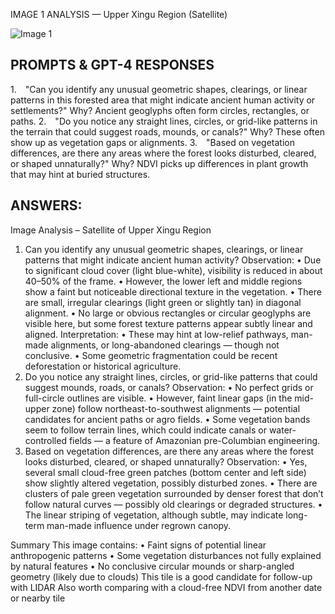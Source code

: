 
  IMAGE 1 ANALYSIS — Upper Xingu Region (Satellite)

![Image 1](./Satellite_Image_1..jpg) 

##  PROMPTS & GPT-4 RESPONSES


1. "Can you identify any unusual geometric shapes, clearings, or linear patterns in this forested area that might indicate ancient human activity or settlements?"  Why? Ancient geoglyphs often form circles, rectangles, or paths. 
2. "Do you notice any straight lines, circles, or grid-like patterns in the terrain that could suggest roads, mounds, or canals?"  Why? These often show up as vegetation gaps or alignments.
 3. "Based on vegetation differences, are there any areas where the forest looks disturbed, cleared, or shaped unnaturally?"  Why? NDVI picks up differences in plant growth that may hint at buried structures.

## ANSWERS:
 Image Analysis – Satellite of Upper Xingu Region
 1. Can you identify any unusual geometric shapes, clearings, or linear patterns that might indicate ancient human activity?
 Observation:
•	Due to significant cloud cover (light blue-white), visibility is reduced in about 40–50% of the frame.
•	However, the lower left and middle regions show a faint but noticeable directional texture in the vegetation.
•	There are small, irregular clearings (light green or slightly tan) in diagonal alignment.
•	No large or obvious rectangles or circular geoglyphs are visible here, but some forest texture patterns appear subtly linear and aligned.
 Interpretation:
•	These may hint at low-relief pathways, man-made alignments, or long-abandoned clearings — though not conclusive.
•	Some geometric fragmentation could be recent deforestation or historical agriculture.
 2. Do you notice any straight lines, circles, or grid-like patterns that could suggest mounds, roads, or canals?
 Observation:
•	No perfect grids or full-circle outlines are visible.
•	However, faint linear gaps (in the mid-upper zone) follow northeast-to-southwest alignments — potential candidates for ancient paths or agro fields.
•	Some vegetation bands seem to follow terrain lines, which could indicate canals or water-controlled fields — a feature of Amazonian pre-Columbian engineering.
 3. Based on vegetation differences, are there any areas where the forest looks disturbed, cleared, or shaped unnaturally?
 Observation:
•	Yes, several small cloud-free green patches (bottom center and left side) show slightly altered vegetation, possibly disturbed zones.
•	There are clusters of pale green vegetation surrounded by denser forest that don’t follow natural curves — possibly old clearings or degraded structures.
•	The linear striping of vegetation, although subtle, may indicate long-term man-made influence under regrown canopy.

Summary
This image contains:
•	Faint signs of potential linear anthropogenic patterns
•	Some vegetation disturbances not fully explained by natural features
•	No conclusive circular mounds or sharp-angled geometry (likely due to clouds)
 This tile is a good candidate for follow-up with LIDAR
Also worth comparing with a cloud-free NDVI from another date or nearby tile

